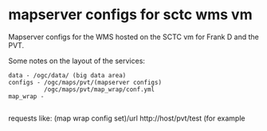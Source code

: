 # mapserver configs for sctc wms vm
Mapserver configs for the WMS hosted on the SCTC vm for Frank D and the PVT. 

Some notes on the layout of the services:
```
data - /ogc/data/ (big data area)    
configs - /ogc/maps/pvt/(mapserver configs)
          /ogc/maps/pvt/map_wrap/conf.yml
map_wrap - 
   
```
requests like:
(map wrap config set)/url
http://host/pvt/test (for example
